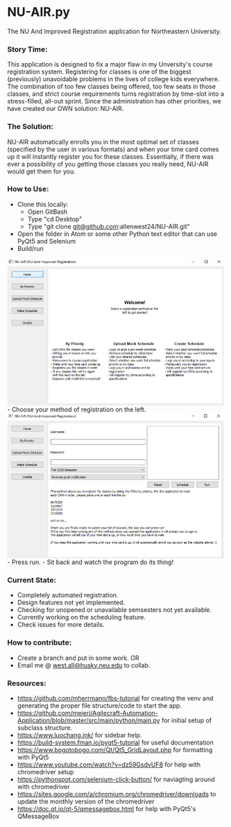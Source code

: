 # NU-AIR.py
The NU And Improved Registration application for Northeastern University. 

### Story Time:
This application is designed to fix a major flaw in my Unversity's course registration system. Registering for classes is one of
the biggest (previously) unavoidable problems in the lives of college kids everywhere. The combination of too few 
classes being offered, too few seats in those classes, and strict course requirements turns registration by time-slot into a 
stress-filled, all-out sprint. Since the administration has other priorities, we have created our OWN 
solution: NU-AIR.

### The Solution:
NU-AIR automatically enrolls you in the most optimal set of classes (specified by the user in various formats) and when your time card comes up it will instantly register you for these classes. Essentially, if there was ever a possibility of you getting those classes you really need, NU-AIR would get them for you.

### How to Use:
- Clone this locally:
    - Open GitBash
    - Type "cd Desktop"
    - Type "git clone git@github.com:allenwest24/NU-AIR.git"
- Open the folder in Atom or some other Python text editor that can use PyQt5 and Selenium
- Build/run
<img align="center" width="500px" src="./NU-AIR-WelcomeScreen.PNG">
- Choose your method of registration on the left.
<img align="center" width="500px" src="./NU-AIR-PriorityScreen.PNG">
- Press run.
- Sit back and watch the program do its thing!

### Current State:
- Completely automated registration.
- Design features not yet implemented.
- Checking for unopened or unavailable semsesters not yet available.
- Currently working on the scheduling feature.
- Check issues for more details.

### How to contribute:
- Create a branch and put in some work.
    OR
- Email me @ west.all@husky.neu.edu to collab.

### Resources:
- https://github.com/mherrmann/fbs-tutorial for creating the venv and generating the proper file structure/code to start the app.
- https://github.com/meieri/Agilecraft-Automation-Application/blob/master/src/main/python/main.py for initial setup of subclass 
  structure.
- https://www.luochang.ink/ for sidebar help.
- https://build-system.fman.io/pyqt5-tutorial for useful documentation
- https://www.bogotobogo.com/Qt/Qt5_GridLayout.php for formatting with PyQt5
- https://www.youtube.com/watch?v=dz59GsdvUF8 for help with chromedriver setup
- https://pythonspot.com/selenium-click-button/ for naviagting around with chromedriver
- https://sites.google.com/a/chromium.org/chromedriver/downloads to update the monthly version of the chromedriver
- https://doc.qt.io/qt-5/qmessagebox.html for help with PyQt5's QMessageBox 
